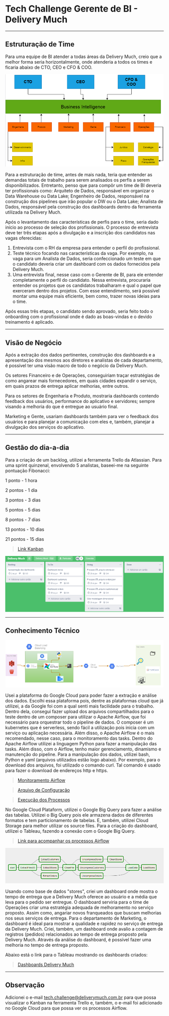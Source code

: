 # Tech Challenge Gerente de BI - Delivery Much

----

## Estruturação de Time

Para uma equipe de BI atender a todas áreas da Delivery Much, creio que a melhor forma seria horizontalmente, onde atenderia a todos os times e ficaria abaixo de CTO, CEO e CFO & COO.

![DeliveryMuch](https://github.com/theadriano/DeliveryMuch/blob/master/deliverymuch.PNG)

Para a estruturação de time, antes de mais nada, teria que entender as demandas totais de trabalho para serem analisados os perfis a serem disponibilizados. Entretanto, penso que para compôr um time de BI deveria ter profissionais como: Arquiteto de Dados, responsável em organizar o Data Warehouse ou Data Lake; Engenheiro de Dados, responsável na construção dos pipelines que irão popular o DW ou o Data Lake; Analista de Dados, responsável pela construção dos dashboards dentro da ferramenta utilizada na Delivery Much.

Após o levantamento das características de perfis para o time, seria dado início ao processo de seleção dos profissionais. O processo de entrevista deve ter três etapas após a divulgação e a inscrição dos candidatos nas vagas oferecidas:

1. Entrevista com o RH da empresa para entender o perfil do profissional.
2. Teste técnico focando nas características da vaga. Por exemplo, na vaga para um Analista de Dados, seria confeccionado um teste em que o candidato deveria criar um dashboard com os dados fornecidos pela Delivery Much.
3. Uma entrevista final, nesse caso com o Gerente de BI, para ele entender completamente o perfil do candidato. Nessa entrevista, procuraria entender os projetos que os candidatos trabalharam e qual o papel que exerceram dentro dos projetos. Com esse entendimento, será possível montar uma equipe mais eficiente, bem como, trazer novas ideias para o time.

Após essas três etapas, o candidato sendo aprovado, seria feito todo o onboarding com o profissional onde é dado as boas-vindas e o devido treinamento é aplicado.

----
## Visão de Negócio

Após a extração dos dados pertinentes, construção dos dashboards e a apresentação dos mesmos aos diretores e analistas de cada departamento, é possível ter uma visão macro de todo o negócio da Delivery Much.

Os setores Financeiro e de Operações, conseguiriam traçar estratégias de como angarear mais fornecedores, em quais cidades expandir o serviço, em quais prazos de entrega aplicar melhorias, entre outros.

Para os setores de Engenharia e Produto, mostraria dashboards contendo feedback dos usuários, performance do aplicativo e servidores; sempre visando a melhoria do que é entregue ao usuário final.

Marketing e Gente, usariam dashboards também para ver o feedback dos usuários e para planejar a comunicação com eles e, também, planejar a divulgação dos serviços do aplicativo.

----
## Gestão do dia-a-dia
Para a criação de um backlog, utilizei a ferramenta Trello da Atlassian.
Para uma sprint quinzenal, envolvendo 5 analistas, baseei-me na seguinte pontuação Fibonacci:

1 ponto - 1 hora

2 pontos - 1 dia

3 pontos - 3 dias

5 pontos - 5 dias

8 pontos - 7 dias

13 pontos - 10 dias

21 pontos - 15 dias

>[Link Kanban](https://trello.com/b/YdH9EJgi/delivery-much)

![Kanban](https://github.com/theadriano/DeliveryMuch/blob/master/kanban.PNG)

----
## Conhecimento Técnico
![Google Cloud Plataform](https://github.com/theadriano/DeliveryMuch/blob/master/google%20cloud%20plataform.PNG)

Usei a plataforma do Google Cloud para poder fazer a extração e análise dos dados. Escolhi essa plataforma pois, dentre as plataformas cloud que já utilizei, a da Google foi com a qual senti mais facilidade para o trabalho. Dentro dela, consegui fazer upload dos arquivos compartilhados para o teste dentro de um composer para utilizar o Apache Airflow, que foi necessário para orquestrar todo o pipeline de dados. O composer é um kubernetes que é serverless, sendo fácil a utilização pois inicia com um serviço ou aplicação necessária. Além disso, o Apache Airflow é o mais recomendado, nesse caso, para o monitoramento das tasks. Dentro do Apache Airflow utilizei a linguagem Python para fazer a manipulação das tasks. Além disso, com o Airflow, tenho maior gerenciamento, dinamismo e manutenção do pipeline.
Para a manipulação dos dados, utilizei bash, Python e yaml (arquivos utilizados estão logo abaixo). Por exemplo, para o download dos arquivos, foi utilizado o comando curl. Tal comando é usado para fazer o download de endereços http e https.

>[Monitoramento Airflow](https://github.com/theadriano/DeliveryMuch/blob/master/airflow_monitoring.py)

>[Arquivo de Configuração](https://github.com/theadriano/DeliveryMuch/blob/master/DeliveryMuch.yml)

>[Execução dos Processos](https://github.com/theadriano/DeliveryMuch/blob/master/DagCode.py)

No Google Cloud Plataform, utilizei o Google Big Query para fazer a análise das tabelas. Utilizei o Big Query pois ele armazena dados de diferentes formatos e tem particionamento de tabelas. E, também, utilizei Cloud Storage para melhor utilizar os source files.
Para a criação do dashboard, utilizei o Tableau, fazendo a conexão com o Google Big Query.

>[Link para acompanhar os processos Airflow](https://console.cloud.google.com/composer/environments/detail/southamerica-east1/deliverymuch/monitoring?project=opportune-balm-281114)

![ETL](https://github.com/theadriano/DeliveryMuch/blob/master/ETL.PNG)

Usando como base de dados "stores", criei um dashboard onde mostra o tempo de entrega que a Delivery Much oferece ao usuário e a média que leva para o pedido ser entregue.
O dashboard serviria para o time de Operações criar uma estratégia adequada de melhoramento no serviço proposto. Assim como, angariar novos franqueados que buscam melhorias nos seus serviços de entrega. Para o departamento de Marketing, o dashboard é ideal para mostrar a qualidade e rapidez no serviço de entrega da Delivery Much. Criei, também, um dashboard onde avalio a contagem de registros (pedidos) relacionados ao tempo de entrega proposto pela Delivery Much. Através da análise do dashboard, é possível fazer uma melhoria no tempo de entrega proposto.

Abaixo está o link para o Tableau mostrando os dashboards criados:

>[Dashboards Delivery Much](https://public.tableau.com/profile/adriano.mendes#!/vizhome/DeliveryMuch/Histria-DeliveryMuch?publish=yes)

----
## Observação

Adicionei o e-mail tech.challenge@deliverymuch.com.br para que possa visualizar o Kanban na ferramenta Trello e, também, o e-mail foi adicionado no Google Cloud para que possa ver os processos Airflow.
